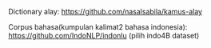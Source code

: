 Dictionary alay: https://github.com/nasalsabila/kamus-alay

Corpus bahasa(kumpulan kalimat2 bahasa indonesia): https://github.com/IndoNLP/indonlu (pilih indo4B dataset)
